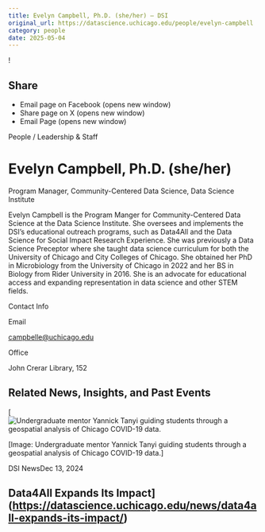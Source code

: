 ```yaml
---
title: Evelyn Campbell, Ph.D. (she/her) – DSI
original_url: https://datascience.uchicago.edu/people/evelyn-campbell
category: people
date: 2025-05-04
---
```


<!-- Table-like structure detected -->

!

## Share

* Email page on Facebook (opens new window)
* Share page on X (opens new window)
* Email Page (opens new window)

<!-- Table-like structure detected -->

People / Leadership & Staff

# Evelyn Campbell, Ph.D. (she/her)

Program Manager, Community-Centered Data Science, Data Science Institute

Evelyn Campbell is the Program Manger for Community-Centered Data Science at the Data Science Institute. She oversees and implements the DSI’s educational outreach programs, such as Data4All and the Data Science for Social Impact Research Experience. She was previously a Data Science Preceptor where she taught data science curriculum for both the University of Chicago and City Colleges of Chicago. She obtained her PhD in Microbiology from the University of Chicago in 2022 and her BS in Biology from Rider University in 2016. She is an advocate for educational access and expanding representation in data science and other STEM fields.

Contact Info

Email

[campbelle@uchicago.edu](mailto:campbelle@uchicago.edu)

Office

John Crerar Library, 152

## Related News, Insights, and Past Events

<!-- Table-like structure detected -->

[![Undergraduate mentor Yannick Tanyi guiding students through a geospatial analysis of Chicago COVID-19 data.](https://datascience.uchicago.edu/wp-content/uploads/2024/12/edited_Yannick-group-750x500.jpg)

[Image: Undergraduate mentor Yannick Tanyi guiding students through a geospatial analysis of Chicago COVID-19 data.]

DSI NewsDec 13, 2024

## Data4All Expands Its Impact](https://datascience.uchicago.edu/news/data4all-expands-its-impact/)